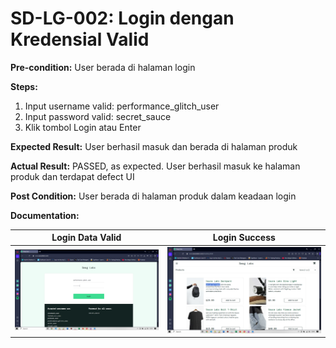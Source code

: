# SD-LG-002: Login dengan Kredensial Valid

**Pre-condition:**
User berada di halaman login

**Steps:**
1. Input username valid: performance_glitch_user
2. Input password valid: secret_sauce
3. Klik tombol Login atau Enter

**Expected Result:**
User berhasil masuk dan berada di halaman produk

**Actual Result:**
PASSED, as expected. User berhasil masuk ke halaman produk dan terdapat defect UI

**Post Condition:**
User berada di halaman  produk dalam keadaan login

**Documentation:**

| Login Data Valid | Login Success |
|------------------|---------------|
| ![Login data valid](../documentations/login-data-valid-02.png) | ![Login Success](../documentations/login-success-02.png) |
